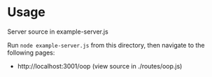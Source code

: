 # Usage
Server source in example-server.js

Run `node example-server.js` from this directory, then navigate to the following pages:
* http://localhost:3001/oop (view source in ./routes/oop.js)